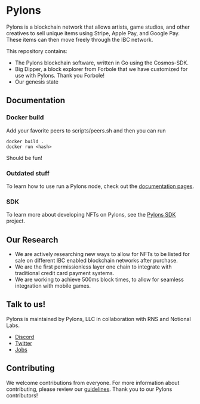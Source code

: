 
# Pylons

Pylons is a blockchain network that allows artists, game studios, and other creatives to sell unique items using Stripe, Apple Pay, and Google Pay.  These items can then move freely through the IBC network.

This repository contains:

* The Pylons blockchain software, written in Go using the Cosmos-SDK.
* Big Dipper, a block explorer from Forbole that we have customized for use with Pylons.  Thank you Forbole!
* Our genesis state

## Documentation

### Docker build
Add your favorite peers to scripts/peers.sh and then you can run
```
docker build .
docker run <hash>
```
Should be fun!

### Outdated stuff
To learn how to use run a Pylons node, check out the [documentation pages](./docs/README.md).

### SDK
To learn more about developing NFTs on Pylons, see the [Pylons SDK](https://github.com/Pylons-tech/pylons_dart_sdk) project.

## Our Research

* We are actively researching new ways to allow for NFTs to be listed for sale on different IBC enabled blockchain networks after purchase.
* We are the first permissionless layer one chain to integrate with traditional credit card payment systems.
* We are working to achieve 500ms block times, to allow for seamless integration with mobile games.

## Talk to us!

Pylons is maintained by Pylons, LLC in collaboration with RNS and Notional Labs.

* [Discord](https://discord.gg/dZgUGy32j7)
* [Twitter](https://twitter.com/pylonstech)
* [Jobs](https://www.linkedin.com/company/pylons/jobs/)

## Contributing

We welcome contributions from everyone.  For more information about contributing, please review our [guidelines](CONTRIBUTING.md). Thank you to our Pylons contributors!
